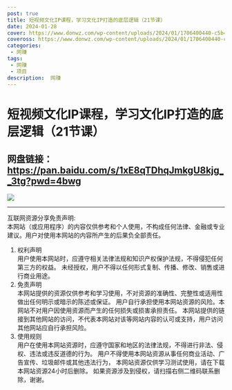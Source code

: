 ```yaml
---
post: true
title: 短视频文化IP课程，学习文化IP打造的底层逻辑（21节课）
date: 2024-01-28
cover: https://www.donwz.com/wp-content/uploads/2024/01/1706400440-c5b40aa2352496d.jpg
coveross: https://www.donwz.com/wp-content/uploads/2024/01/1706400440-c5b40aa2352496d.jpg
categories:
 - 网赚
tags:
 - 网赚
 - 项目
description:  网赚
---
```

# 短视频文化IP课程，学习文化IP打造的底层逻辑（21节课）

## 网盘链接：https://pan.baidu.com/s/1xE8qTDhqJmkgU8kjg__3tg?pwd=4bwg  

![](https://www.donwz.com/wp-content/uploads/2024/01/1706400440-c5b40aa2352496d.jpg)

---
互联网资源分享免责声明:  
本网站（或应用程序）的内容仅供参考和个人使用，不构成任何法律、金融或专业建议。用户对使用本网站的内容所产生的后果负全部责任。
1. 权利声明  
用户使用本网站时，应遵守相关法律法规和知识产权保护法规，不得侵犯任何第三方的权益。
未经授权，用户不得以任何形式复制、传播、修改、销售或进行商业用途。
2. 免责声明  
本网站提供的资源仅供参考和学习使用，不对资源的准确性、完整性或适用性做出任何明示或暗示的陈述或保证。
用户自行承担使用本网站资源的风险。本网站不对用户因使用资源而产生的任何损失或损害承担责任。
本网站提供的链接到其他网站的访问，不代表本网站对该等网站内容的认可或支持，用户访问其他网站应自行承担风险。
3. 使用规则  
用户在使用本网站资源时，应遵守国家和地区的法律法规，不得进行非法、侵权、违法或违反道德的行为。
用户不得使用本网站资源从事任何商业活动、广告宣传、垃圾邮件或其他违法行为，
本网站资源仅供学习测试使用，请在下载本网站资源24小时后删除。
如果资源涉及到侵权，请扫描右侧二维码联系删除，谢谢。

